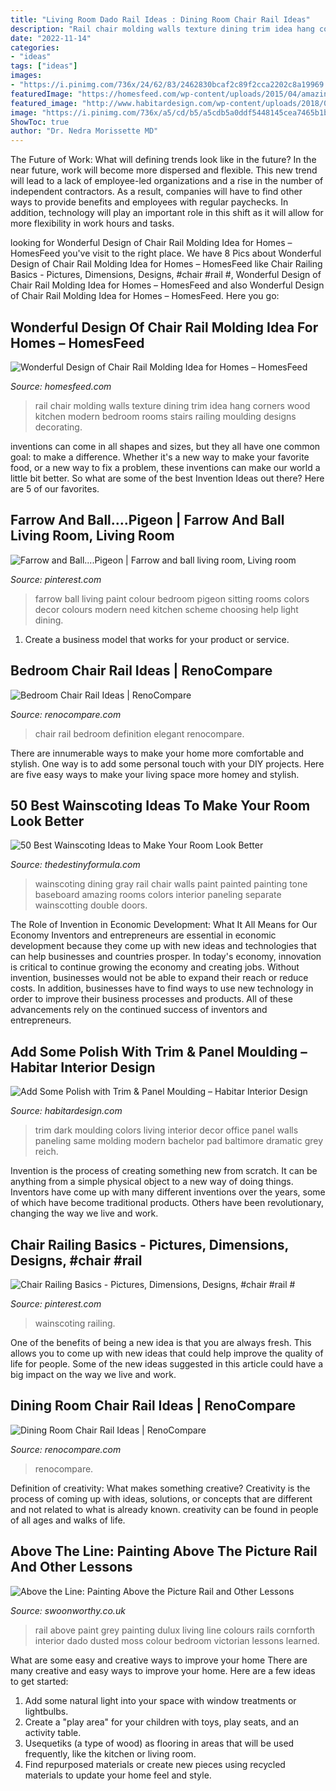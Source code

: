 ```yaml
---
title: "Living Room Dado Rail Ideas : Dining Room Chair Rail Ideas"
description: "Rail chair molding walls texture dining trim idea hang corners wood kitchen modern bedroom rooms stairs railing moulding designs decorating"
date: "2022-11-14"
categories:
- "ideas"
tags: ["ideas"]
images:
- "https://i.pinimg.com/736x/24/62/83/2462830bcaf2c89f2cca2202c8a19969.jpg"
featuredImage: "https://homesfeed.com/wp-content/uploads/2015/04/amazing-cool-nice-adorable-creative-modern-nice-chair-rail-molding-idea-with-white-wood-made-concept-design-and-has-nice-design.jpg"
featured_image: "http://www.habitardesign.com/wp-content/uploads/2018/02/designmeetstyle.jpg"
image: "https://i.pinimg.com/736x/a5/cd/b5/a5cdb5a0ddf5448145cea7465b1b392d--bedroom-colours-wall-colours.jpg"
ShowToc: true
author: "Dr. Nedra Morissette MD"
---
```



The Future of Work: What will defining trends look like in the future?
In the near future, work will become more dispersed and flexible. This new trend will lead to a lack of employee-led organizations and a rise in the number of independent contractors. As a result, companies will have to find other ways to provide benefits and employees with regular paychecks. In addition, technology will play an important role in this shift as it will allow for more flexibility in work hours and tasks.

	

		
looking for Wonderful Design of Chair Rail Molding Idea for Homes – HomesFeed you've visit to the right place. We have 8 Pics about Wonderful Design of Chair Rail Molding Idea for Homes – HomesFeed like Chair Railing Basics - Pictures, Dimensions, Designs, #chair #rail #, Wonderful Design of Chair Rail Molding Idea for Homes – HomesFeed and also Wonderful Design of Chair Rail Molding Idea for Homes – HomesFeed. Here you go:
		
    
## Wonderful Design Of Chair Rail Molding Idea For Homes – HomesFeed

<img loading=lazy src="https://homesfeed.com/wp-content/uploads/2015/04/amazing-cool-nice-adorable-creative-modern-nice-chair-rail-molding-idea-with-white-wood-made-concept-design-and-has-nice-design.jpg" onerror="this.onerror=null;this.src='https://tse3.mm.bing.net/th?id=OIP.MtXMq7GrlBVLZNE1-fOycwHaGN&amp;pid=15.1';" alt="Wonderful Design of Chair Rail Molding Idea for Homes – HomesFeed">

_Source: homesfeed.com_

>rail chair molding walls texture dining trim idea hang corners wood kitchen modern bedroom rooms stairs railing moulding designs decorating. 

	

inventions can come in all shapes and sizes, but they all have one common goal: to make a difference. Whether it's a new way to make your favorite food, or a new way to fix a problem, these inventions can make our world a little bit better. So what are some of the best Invention Ideas out there? Here are 5 of our favorites.

    
## Farrow And Ball....Pigeon | Farrow And Ball Living Room, Living Room

<img loading=lazy src="https://i.pinimg.com/736x/a5/cd/b5/a5cdb5a0ddf5448145cea7465b1b392d--bedroom-colours-wall-colours.jpg" onerror="this.onerror=null;this.src='https://tse1.mm.bing.net/th?id=OIP.A7ZM9uARUWWhVzcmNXQ0pAHaJ4&amp;pid=15.1';" alt="Farrow and Ball....Pigeon | Farrow and ball living room, Living room">

_Source: pinterest.com_

>farrow ball living paint colour bedroom pigeon sitting rooms colors decor colours modern need kitchen scheme choosing help light dining. 

	

1. Create a business model that works for your product or service.

    
## Bedroom Chair Rail Ideas | RenoCompare

<img loading=lazy src="https://www.renocompare.com/wp-content/uploads/2015/11/elegant-definition.jpg" onerror="this.onerror=null;this.src='https://tse2.mm.bing.net/th?id=OIP.34Zb_P63UV769y9bCesCIQHaJ4&amp;pid=15.1';" alt="Bedroom Chair Rail Ideas | RenoCompare">

_Source: renocompare.com_

>chair rail bedroom definition elegant renocompare. 

	

There are innumerable ways to make your home more comfortable and stylish. One way is to add some personal touch with your DIY projects. Here are five easy ways to make your living space more homey and stylish.

    
## 50 Best Wainscoting Ideas To Make Your Room Look Better

<img loading=lazy src="http://thedestinyformula.com/wp-content/uploads/2018/07/gray-dining-room-with-white-wainscoting-and-white-chair-rail.jpg" onerror="this.onerror=null;this.src='https://tse3.mm.bing.net/th?id=OIP.7f8QtTyujYS105ZzE1D2TQHaE6&amp;pid=15.1';" alt="50 Best Wainscoting Ideas to Make Your Room Look Better">

_Source: thedestinyformula.com_

>wainscoting dining gray rail chair walls paint painted painting tone baseboard amazing rooms colors interior paneling separate wainscotting double doors. 

	

The Role of Invention in Economic Development: What It All Means for Our Economy
Inventors and entrepreneurs are essential in economic development because they come up with new ideas and technologies that can help businesses and countries prosper. In today's economy, innovation is critical to continue growing the economy and creating jobs. Without invention, businesses would not be able to expand their reach or reduce costs. In addition, businesses have to find ways to use new technology in order to improve their business processes and products. All of these advancements rely on the continued success of inventors and entrepreneurs.

    
## Add Some Polish With Trim &amp; Panel Moulding – Habitar Interior Design

<img loading=lazy src="http://www.habitardesign.com/wp-content/uploads/2018/02/designmeetstyle.jpg" onerror="this.onerror=null;this.src='https://tse4.mm.bing.net/th?id=OIP.sPZ6STL4zxa7Bp2NcxiDtQHaLH&amp;pid=15.1';" alt="Add Some Polish with Trim &amp; Panel Moulding – Habitar Interior Design">

_Source: habitardesign.com_

>trim dark moulding colors living interior decor office panel walls paneling same molding modern bachelor pad baltimore dramatic grey reich. 

	

Invention is the process of creating something new from scratch. It can be anything from a simple physical object to a new way of doing things. Inventors have come up with many different inventions over the years, some of which have become traditional products. Others have been revolutionary, changing the way we live and work.

    
## Chair Railing Basics - Pictures, Dimensions, Designs, #chair #rail #

<img loading=lazy src="https://i.pinimg.com/736x/24/62/83/2462830bcaf2c89f2cca2202c8a19969.jpg" onerror="this.onerror=null;this.src='https://tse1.mm.bing.net/th?id=OIP.A1qkWeqmmW-2lGOE4B3LRQHaKb&amp;pid=15.1';" alt="Chair Railing Basics - Pictures, Dimensions, Designs, #chair #rail #">

_Source: pinterest.com_

>wainscoting railing. 

	

One of the benefits of being a new idea is that you are always fresh. This allows you to come up with new ideas that could help improve the quality of life for people. Some of the new ideas suggested in this article could have a big impact on the way we live and work.

    
## Dining Room Chair Rail Ideas | RenoCompare

<img loading=lazy src="https://www.renocompare.com/wp-content/uploads/2015/11/dark-blue.jpg" onerror="this.onerror=null;this.src='https://tse2.mm.bing.net/th?id=OIP.i2wELah8sVbcXvGHIg6BtQHaFf&amp;pid=15.1';" alt="Dining Room Chair Rail Ideas | RenoCompare">

_Source: renocompare.com_

>renocompare. 

	

Definition of creativity: What makes something creative?
Creativity is the process of coming up with ideas, solutions, or concepts that are different and not related to what is already known. creativity can be found in people of all ages and walks of life.

    
## Above The Line: Painting Above The Picture Rail And Other Lessons

<img loading=lazy src="http://2.bp.blogspot.com/-rjmxzkNhy0I/T6f8EEM8xJI/AAAAAAAADow/6n2nLESJaac/s1600/IMG_2373.JPG" onerror="this.onerror=null;this.src='https://tse1.mm.bing.net/th?id=OIP.7ZjXvfDQZVpIpbBieageKgHaLH&amp;pid=15.1';" alt="Above the Line: Painting Above the Picture Rail and Other Lessons">

_Source: swoonworthy.co.uk_

>rail above paint grey painting dulux living line colours rails cornforth interior dado dusted moss colour bedroom victorian lessons learned. 

	

What are some easy and creative ways to improve your home
There are many creative and easy ways to improve your home. Here are a few ideas to get started: 
1. Add some natural light into your space with window treatments or lightbulbs. 
2. Create a "play area" for your children with toys, play seats, and an activity table. 
3. Usequetiks (a type of wood) as flooring in areas that will be used frequently, like the kitchen or living room. 
4. Find repurposed materials or create new pieces using recycled materials to update your home feel and style.

